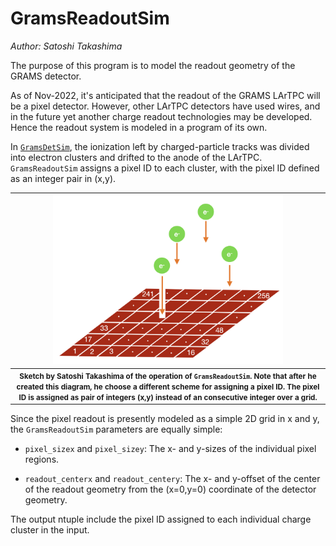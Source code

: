 # GramsReadoutSim
*Author: Satoshi Takashima*

The purpose of this program is to model the readout geometry of the GRAMS detector. 

As of Nov-2022, it's anticipated that the readout of the GRAMS LArTPC will be a pixel detector. However, other LArTPC detectors have used wires, and in the future yet another charge readout technologies may be developed. Hence the readout system is modeled in a program of its own. 

In [`GramsDetSim`](../GramsDetSim), the ionization left by charged-particle tracks was divided into electron clusters and drifted to the anode of the LArTPC. `GramsReadoutSim` assigns a pixel ID to each cluster, with the pixel ID defined as an integer pair in (x,y).

| <img src="PixelSketch.png" width="75%" /> |
| :---------------------------------------------: | 
| <small><strong>Sketch by Satoshi Takashima of the operation of `GramsReadoutSim`. Note that after he created this diagram, he choose a different scheme for assigning a pixel ID. The pixel ID is assigned as pair of integers (x,y) instead of an consecutive integer over a grid. </strong></small> |

Since the pixel readout is presently modeled as a simple 2D grid in x and y, the `GramsReadoutSim` parameters are equally simple:

- `pixel_sizex` and `pixel_sizey`: The x- and y-sizes of the individual pixel regions. 

- `readout_centerx` and `readout_centery`: The x- and y-offset of the center of the readout geometry from the (x=0,y=0) coordinate of the detector geometry. 

The output ntuple include the pixel ID assigned to each individual charge cluster in the input. 


